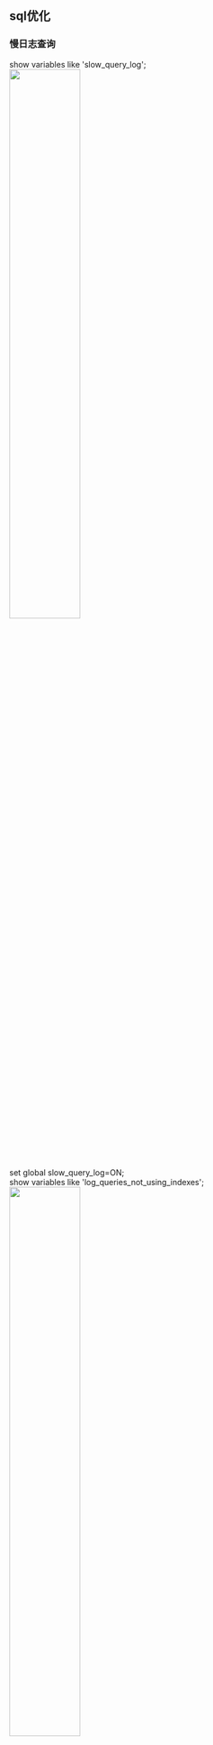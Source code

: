## sql优化
### 慢日志查询
show variables like 'slow_query_log';  
<img src='https://github.com/unbelievableme/intership-learning/blob/master/image/mysql/1.jpg' width="50%">  
set global slow_query_log=ON;  
show variables like 'log_queries_not_using_indexes';  
<img src='https://github.com/unbelievableme/intership-learning/blob/master/image/mysql/2.jpg' width="50%">   
set global log_queries_not_using_indexes=ON;  
show variables like 'long_query_time';  
<img src='https://github.com/unbelievableme/intership-learning/blob/master/image/mysql/3.jpg' width="50%">  
set global long_query_time=0;  
show variables like 'slow%';  
<img src='https://github.com/unbelievableme/intership-learning/blob/master/image/mysql/4.jpg' width="50%">  
show variables like 'log%';  
<img src='https://github.com/unbelievableme/intership-learning/blob/master/image/mysql/5.jpg' width="50%">  
show variables like 'long_query_time';  
use mysql_learn;  
select * from employee_info limit 10;   
tail -n 50 /usr/local/mysql/data/bytedancedeMBP-slow.log;  
<img src='https://github.com/unbelievableme/intership-learning/blob/master/image/mysql/6.jpg' width="50%">    
mysqldumpslow -n 10 /usr/local/mysql/data/bytedancedeMBP-slow.log | more  
<img src='https://github.com/unbelievableme/intership-learning/blob/master/image/mysql/7.jpg' width="50%">  

### sql分析
- explain  
explain select * from employee_info;  
&nbsp;<img src='https://github.com/unbelievableme/intership-learning/blob/master/image/mysql/8.jpg'>  
    tips:  
    + select_type:select语句的类型  
        * simple: 简单查询,不包含子查询和连接查询  
        * subquery: 子查询中的第一个select,并且不依赖外部表  
        * dependent_subquery: 与subquery区别是依赖外部查询  
        * materialized: 物化查询  
        ```
        explain select * from product_investment where month in (select overtime_day from overtime_subsidy)
        ```  
        &nbsp;&nbsp;<img src='https://github.com/unbelievableme/intership-learning/blob/master/image/mysql/24.jpg'>  
    + table:查询关联的表  
    + type:const>eq_ref>ref>range>index>all  
        * const:const说明查询最多有一个匹配行,在主键索引或者唯一索引时使用  
        ```
        explain select * from employee_info where id = 1
        ```
        &nbsp;&nbsp;<img src='https://github.com/unbelievableme/intership-learning/blob/master/image/mysql/9.jpg'>  
        * eq_ref:连接查询中,连接条件使用了主键或者唯一索引  
        ```
        explain select e.company, o.overtime_duration from employee_info e inner join overtime_subsidy o on e.id = o.applicant_id  
        ```  
        &nbsp;&nbsp;<img src='https://github.com/unbelievableme/intership-learning/blob/master/image/mysql/10.jpg'>  
        * ref:查找条件中使用了索引,而且索引不为主键或者unique,使用索引查询第一条数据后还会进行小范围附近扫描  
        ```
        explain select * from employee_info where leader_id = 6787559
        ```        
        &nbsp;&nbsp;<img src='https://github.com/unbelievableme/intership-learning/blob/master/image/mysql/13.jpg'>  
        * range:检索给定范围的行,key说明用了哪个索引,ref列为null  
        ```
        explain select * from product_investment where employee_id < 87
        ```
        &nbsp;&nbsp;<img src='https://github.com/unbelievableme/intership-learning/blob/master/image/mysql/11.jpg'>     
        * index:会扫描索引树,在对结果有排序需求的时候效率高于all  
        ```
        explain select * from employee_info order by name  #using filesort
        explain select * from employee_info order by id    #扫描索引树
        explain select id from employee_info               #索引覆盖,索引包含了需要的信息
        ```
        &nbsp;&nbsp;<img src='https://github.com/unbelievableme/intership-learning/blob/master/image/mysql/14.jpg'>   
        &nbsp;&nbsp;<img src='https://github.com/unbelievableme/intership-learning/blob/master/image/mysql/15.jpg'>  
        &nbsp;&nbsp;<img src='https://github.com/unbelievableme/intership-learning/blob/master/image/mysql/16.jpg'>    
        * all:全表扫描,没有用到索引    
        ```
        explain select * from employee_info where employee_type = '全职'
        ```
        &nbsp;&nbsp;<img src='https://github.com/unbelievableme/intership-learning/blob/master/image/mysql/12.jpg'>   
    + possible keys:可以使用的索引  
    + key:实际使用的索引  
    + key_len:索引的长度  
    + ref:
    + rows:查询必须检查的行数  
    + extra:其他操作信息,例如using filesort, using temporary
        - using filesort:额外操作,低效
        ```
        explain select * from employee_info order by name
        ```
        &nbsp;&nbsp;<img src='https://github.com/unbelievableme/intership-learning/blob/master/image/mysql/14.jpg'>   
        - using temporary:创建了临时表低效
        ```
        explain select distinct month from product_investment where employee_id in (87,1083) 
        ```
        &nbsp;&nbsp;<img src='https://github.com/unbelievableme/intership-learning/blob/master/image/mysql/17.jpg'>   


- 优化准则   
    - 查询次数多,查询占用时长多(mysqldumpslow前几条)  
    - IO大的sql(log:关注Rows-examine项,explain:关注rows)  
    - 未命中索引的sql(log:关注Rows-examine和Rows Send对比,explain:返回的条数与rows对比) 


### 查询优化  
- max
```
explain select max(overtime_day) from overtime_subsidy
```
<img src='https://github.com/unbelievableme/intership-learning/blob/master/image/mysql/18.jpg'>  

```
create index idx_overtime_day on overtime_subsidy(overtime_day)  
explain select max(overtime_day) from overtime_subsidy
```
<img src='https://github.com/unbelievableme/intership-learning/blob/master/image/mysql/19.jpg'>  

- count  
    - count(*):返回结果集的行数
    ```
    explain select count(*) from employee_info 
    ```
    &nbsp;&nbsp;<img src='https://github.com/unbelievableme/intership-learning/blob/master/image/mysql/20.jpg'>   
    - count(column_name):返回该列非null的行数
    ```
    explain select count(employee_type) from employee_info
    ```
    &nbsp;&nbsp;<img src='https://github.com/unbelievableme/intership-learning/blob/master/image/mysql/21.jpg'>   

    ```
    explain select count(en_name) from employee_info #与上面对比
    ```
    &nbsp;&nbsp;<img src='https://github.com/unbelievableme/intership-learning/blob/master/image/mysql/30.jpg'>    

- 子查询
    - in + 子查询  
    ```
    explain select * from product_investment where employee_id in (select id from employee_info where leader_id = 1)   
    show warnings;
    ```
    &nbsp;&nbsp;<img src='https://github.com/unbelievableme/intership-learning/blob/master/image/mysql/22.jpg'>   
    &nbsp;&nbsp;<img src='https://github.com/unbelievableme/intership-learning/blob/master/image/mysql/23.jpg'>

    ```
    explain select * from product_investment where employee_id = (select id from employee_info where leader_id = 1 limit 1)  
    ```
    &nbsp;&nbsp;<img src='https://github.com/unbelievableme/intership-learning/blob/master/image/mysql/26.jpg'>  

    ```
    explain select * from product_investment where exists(select 1 from employee_info where leader_id = 1 and employee_info.id = product_investment.employee_id)  
    ```
    &nbsp;&nbsp;<img src='https://github.com/unbelievableme/intership-learning/blob/master/image/mysql/27.jpg'>  

    ```
    explain select * from product_investment where month in (select overtime_day from overtime_subsidy);  
    ```
    &nbsp;&nbsp;<img src='https://github.com/unbelievableme/intership-learning/blob/master/image/mysql/28.jpg'>  

    - from + 子查询  
    ```
    explain select p.create_time from product_investment p ,(select id from employee_info where leader_id = 1) s where s.id = p.employee_id;  
    show warnings;  
    ```
    &nbsp;&nbsp;<img src='https://github.com/unbelievableme/intership-learning/blob/master/image/mysql/25.jpg'>    
    &nbsp;&nbsp;<img src='https://github.com/unbelievableme/intership-learning/blob/master/image/mysql/29.jpg'>    

- join
    - BNLJ(Block Nested-Loop Join)
    ```
    explain select * from overtime_subsidy o inner join role_employee r where o.applicant_id = r.employee_id and r.role_id = 106
    ```
    &nbsp;&nbsp;<img src='https://github.com/unbelievableme/intership-learning/blob/master/image/mysql/31.jpg'>   

    - INLJ(Index Nested-Loop Join)
    ```
    create index idx_employee_id on role_employee(employee_id)   
    explain select * from overtime_subsidy o inner join role_employee r where o.applicant_id = r.employee_id and r.role_id = 106  
    ```
    &nbsp;&nbsp;<img src='https://github.com/unbelievableme/intership-learning/blob/master/image/mysql/32.jpg'>  

    上述算法详解可以参考<a href ="https://blog.csdn.net/orangleliu/article/details/72850659">这里</a>

- 索引
    - 建立索引
        ```
        show index from employee_info
        ```
        &nbsp;&nbsp;<img src='https://github.com/unbelievableme/intership-learning/blob/master/image/mysql/33.jpg'>   
        - tips:
            + Cardinality :散列程度, Cardinality/总记录数越大,索引的价值越高  
            + Index_type: 索引的数据结构类型  
    - 组合索引  
        ```
        create index idx_A_B on table_name(A,B)
        ```  
        - 用到组合索引:  
            - A > 1  
            - A = 1 and B =1  
            - A = 1 and B >1  
            - A in (1,2) and B > 1  
            - A in (1,2) and B = 1  
            - A = 1 and B in (1,2)  
        - 用到部分索引:  
            - A > 1 and B = 1 (A走索引,B扫表))  
        - 没用索引:  
            - B = 1  
            - B > 1  
            - A in (1,2) and B in (1,2)
    - 合并索引  
        名词解释:对多个索引分别进行条件扫描，然后将它们各自的结果进行合并(intersect/union),详情参考<a href="https://www.cnblogs.com/digdeep/p/4975977.html">这里</a>
        ```
        create index idx_A on table_name(A)
        create index idx_B on table_name(B)
        ```
        exp1:
        ```
        select * from table_name where A = 1 and B = 1
        ```
        explain的type为index_merge,extra为using intersect(A,B),针对这种情况可以建立A,B的联合索引,这样就只需要扫描一次索引而不是两次

        exp2:
        ```
        select * from table_name where A = 1 or B = 1
        ```
        explain的type为idnex_merge，extra为using union(A,B),在这种情况下mysql自带的index_merge
        
- order-by
    - 扫描索引排序
        ```
        create index idx_A_B on table_name(A,B)
        ```
        - order-by走索引:  
            - order by A
            - A = 1 order by B
            - order by A,B #两列必须相同顺序排序
        - order-by不走索引:  
            - order by B
            - A > 1 order by B
            - A in (1,2) order by B
            - order by A , B desc

    - 文件排序
        - 双路排序
        - 单路排序


- group by

- distinct

- limit   
    常见sql:  
    ```
    select * from table_name limit a , b # 当a特别大的时候效率很低
    ```

    效率低的原因:  
    >数据库的数据存储并不是像我们想象中那样，按表按顺序存储数据，一方面是因为计算机存储本身就是随机读写，另一方面是因为数据的操作有很大的随机性，即使一开始数据的存储是有序的，经过一系列的增删查改之后也会变得凌乱不堪。所以数据库的数据存储是随机的，使用 B+Tree， Hash 等方式组织索引。所以当你让数据库读取第 10001 条数据的时候，数据库就只能一条一条的去查去数  

    优化:
    ```
    select * from table_name where id > (select id from table_name limit a , 1) limit b
    ```

    ```
    select * from table_name inner join (select id from table_name limit a ,b ) t using(id)
    ```
    总的思路就是查询的id通过二级索引可以获得,避免了扫表,提高了效率,具体参考<a href="https://www.jianshu.com/p/77eaad62f974">索引覆盖</a>  

    下述实际例子:  
    ```
    explain select * from employee_info inner join (select id from employee_info limit 1000,10) a using(id)
    ```
    &nbsp;&nbsp;<img src='https://github.com/unbelievableme/intership-learning/blob/master/image/mysl/34.jpg'>   


## 参考文献
http://www.cnblogs.com/zhengyun_ustc/p/slowquery1.html  
http://www.cnblogs.com/micrari/p/6583482.html   
https://www.cnblogs.com/micrari/p/6921806.html  
https://blog.csdn.net/orangleliu/article/details/72850659    
https://www.jianshu.com/p/efecd0b66c55  

